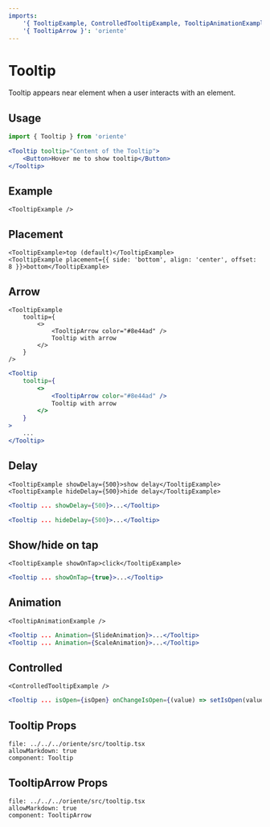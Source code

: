 ```yaml
---
imports:
    '{ TooltipExample, ControlledTooltipExample, TooltipAnimationExample }': './TooltipExample'
    '{ TooltipArrow }': 'oriente'
---
```


# Tooltip

Tooltip appears near element when a user interacts with an element.

## Usage

```jsx
import { Tooltip } from 'oriente'

<Tooltip tooltip="Content of the Tooltip">
    <Button>Hover me to show tooltip</Button>
</Tooltip>
```

## Example

```@render
<TooltipExample />
```

## Placement

```@render
<TooltipExample>top (default)</TooltipExample>
<TooltipExample placement={{ side: 'bottom', align: 'center', offset: 8 }}>bottom</TooltipExample>
```

## Arrow

```@render
<TooltipExample
    tooltip={
        <>
            <TooltipArrow color="#8e44ad" />
            Tooltip with arrow
        </>
    }
/>
```

```jsx
<Tooltip
    tooltip={
        <>
            <TooltipArrow color="#8e44ad" />
            Tooltip with arrow
        </>
    }
>
    ...
</Tooltip>
```

## Delay

```@render
<TooltipExample showDelay={500}>show delay</TooltipExample>
<TooltipExample hideDelay={500}>hide delay</TooltipExample>
```

```jsx
<Tooltip ... showDelay={500}>...</Tooltip>

<Tooltip ... hideDelay={500}>...</Tooltip>
```

## Show/hide on tap

```@render
<TooltipExample showOnTap>click</TooltipExample>
```

```jsx
<Tooltip ... showOnTap={true}>...</Tooltip>
```

## Animation

```@render
<TooltipAnimationExample />
```

```jsx
<Tooltip ... Animation={SlideAnimation}>...</Tooltip>
<Tooltip ... Animation={ScaleAnimation}>...</Tooltip>
```

## Controlled

```@render
<ControlledTooltipExample />
```

```jsx
<Tooltip ... isOpen={isOpen} onChangeIsOpen={(value) => setIsOpen(value)}>...</Tooltip>
```

## Tooltip Props

```@propsdoc
file: ../../../oriente/src/tooltip.tsx
allowMarkdown: true
component: Tooltip
```

## TooltipArrow Props

```@propsdoc
file: ../../../oriente/src/tooltip.tsx
allowMarkdown: true
component: TooltipArrow
```
